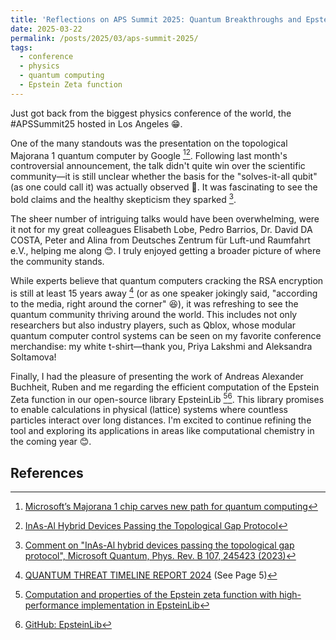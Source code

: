 ```yaml
---
title: 'Reflections on APS Summit 2025: Quantum Breakthroughs and Epstein Zeta Function'
date: 2025-03-22
permalink: /posts/2025/03/aps-summit-2025/
tags:
  - conference
  - physics
  - quantum computing
  - Epstein Zeta function
---
```


Just got back from the biggest physics conference of the world, the #APSSummit25 hosted in Los Angeles 😁.

One of the many standouts was the presentation on the topological Majorana 1 quantum computer by Google [^1][^2]. Following last month's controversial announcement, the talk didn't quite win over the scientific community—it is still unclear whether the basis for the "solves-it-all qubit" (as one could call it) was actually observed 🤔. It was fascinating to see the bold claims and the healthy skepticism they sparked [^3].

The sheer number of intriguing talks would have been overwhelming, were it not for my great colleagues Elisabeth Lobe, Pedro Barrios, Dr. David DA COSTA, Peter and Alina from Deutsches Zentrum für Luft-und Raumfahrt e.V., helping me along 😊. I truly enjoyed getting a broader picture of where the community stands. 

While experts believe that quantum computers cracking the RSA encryption is still at least 15 years away [^4] (or as one speaker jokingly said, "according to the media, right around the corner" 😆), it was refreshing to see the quantum community thriving around the world. This includes not only researchers but also industry players, such as Qblox, whose modular quantum computer control systems can be seen on my favorite conference merchandise: my white t-shirt—thank you, Priya Lakshmi and Aleksandra Soltamova!

Finally, I had the pleasure of presenting the work of Andreas Alexander Buchheit, Ruben and me regarding the efficient computation of the Epstein Zeta function in our open-source library EpsteinLib [^5][^6]. This library promises to enable calculations in physical (lattice) systems where countless particles interact over long distances. I'm excited to continue refining the tool and exploring its applications in areas like computational chemistry in the coming year 😊.

References
------
[^1]: [Microsoft’s Majorana 1 chip carves new path for quantum computing](https://news.microsoft.com/source/features/innovation/microsofts-majorana-1-chip-carves-new-path-for-quantum-computing/)
[^2]: [InAs-Al Hybrid Devices Passing the Topological Gap Protocol](https://arxiv.org/abs/2207.02472)
[^3]: [Comment on "InAs-Al hybrid devices passing the topological gap protocol", Microsoft Quantum, Phys. Rev. B 107, 245423 (2023)](https://arxiv.org/abs/2502.19560)
[^4]: [QUANTUM THREAT TIMELINE REPORT 2024](https://info.quintessencelabs.com/hubfs/PDFs/Global-Risk-Institute-Quantum-Threat-Timeline-Report-2024.pdf) (See Page 5)
[^5]: [Computation and properties of the Epstein zeta function with high-performance implementation in EpsteinLib](https://arxiv.org/abs/2412.16317)
[^6]: [GitHub: EpsteinLib](https://github.com/epsteinlib/epsteinlib)


